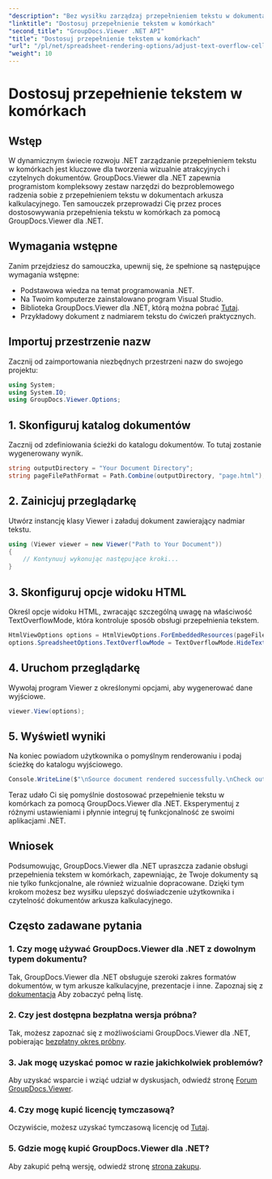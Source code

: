 ```yaml
---
"description": "Bez wysiłku zarządzaj przepełnieniem tekstu w dokumentach .NET dzięki GroupDocs.Viewer. Popraw czytelność i doświadczenie użytkownika. Pobierz bezpłatną wersję próbną już teraz."
"linktitle": "Dostosuj przepełnienie tekstem w komórkach"
"second_title": "GroupDocs.Viewer .NET API"
"title": "Dostosuj przepełnienie tekstem w komórkach"
"url": "/pl/net/spreadsheet-rendering-options/adjust-text-overflow-cells/"
"weight": 10
---
```


# Dostosuj przepełnienie tekstem w komórkach

## Wstęp
W dynamicznym świecie rozwoju .NET zarządzanie przepełnieniem tekstu w komórkach jest kluczowe dla tworzenia wizualnie atrakcyjnych i czytelnych dokumentów. GroupDocs.Viewer dla .NET zapewnia programistom kompleksowy zestaw narzędzi do bezproblemowego radzenia sobie z przepełnieniem tekstu w dokumentach arkusza kalkulacyjnego. Ten samouczek przeprowadzi Cię przez proces dostosowywania przepełnienia tekstu w komórkach za pomocą GroupDocs.Viewer dla .NET.
## Wymagania wstępne
Zanim przejdziesz do samouczka, upewnij się, że spełnione są następujące wymagania wstępne:
- Podstawowa wiedza na temat programowania .NET.
- Na Twoim komputerze zainstalowano program Visual Studio.
- Biblioteka GroupDocs.Viewer dla .NET, którą można pobrać [Tutaj](https://releases.groupdocs.com/viewer/net/).
- Przykładowy dokument z nadmiarem tekstu do ćwiczeń praktycznych.
## Importuj przestrzenie nazw
Zacznij od zaimportowania niezbędnych przestrzeni nazw do swojego projektu:
```csharp
using System;
using System.IO;
using GroupDocs.Viewer.Options;
```
## 1. Skonfiguruj katalog dokumentów
Zacznij od zdefiniowania ścieżki do katalogu dokumentów. To tutaj zostanie wygenerowany wynik.
```csharp
string outputDirectory = "Your Document Directory";
string pageFilePathFormat = Path.Combine(outputDirectory, "page.html");
```
## 2. Zainicjuj przeglądarkę
Utwórz instancję klasy Viewer i załaduj dokument zawierający nadmiar tekstu.
```csharp
using (Viewer viewer = new Viewer("Path to Your Document"))
{
    // Kontynuuj wykonując następujące kroki...
}
```
## 3. Skonfiguruj opcje widoku HTML
Określ opcje widoku HTML, zwracając szczególną uwagę na właściwość TextOverflowMode, która kontroluje sposób obsługi przepełnienia tekstem.
```csharp
HtmlViewOptions options = HtmlViewOptions.ForEmbeddedResources(pageFilePathFormat);
options.SpreadsheetOptions.TextOverflowMode = TextOverflowMode.HideText;
```
## 4. Uruchom przeglądarkę
Wywołaj program Viewer z określonymi opcjami, aby wygenerować dane wyjściowe.
```csharp
viewer.View(options);
```
## 5. Wyświetl wyniki
Na koniec powiadom użytkownika o pomyślnym renderowaniu i podaj ścieżkę do katalogu wyjściowego.
```csharp
Console.WriteLine($"\nSource document rendered successfully.\nCheck output in {outputDirectory}.");
```
Teraz udało Ci się pomyślnie dostosować przepełnienie tekstu w komórkach za pomocą GroupDocs.Viewer dla .NET. Eksperymentuj z różnymi ustawieniami i płynnie integruj tę funkcjonalność ze swoimi aplikacjami .NET.
## Wniosek
Podsumowując, GroupDocs.Viewer dla .NET upraszcza zadanie obsługi przepełnienia tekstem w komórkach, zapewniając, że Twoje dokumenty są nie tylko funkcjonalne, ale również wizualnie dopracowane. Dzięki tym krokom możesz bez wysiłku ulepszyć doświadczenie użytkownika i czytelność dokumentów arkusza kalkulacyjnego.
## Często zadawane pytania
### 1. Czy mogę używać GroupDocs.Viewer dla .NET z dowolnym typem dokumentu?
Tak, GroupDocs.Viewer dla .NET obsługuje szeroki zakres formatów dokumentów, w tym arkusze kalkulacyjne, prezentacje i inne. Zapoznaj się z [dokumentacja](https://tutorials.groupdocs.com/viewer/net/) Aby zobaczyć pełną listę.
### 2. Czy jest dostępna bezpłatna wersja próbna?
Tak, możesz zapoznać się z możliwościami GroupDocs.Viewer dla .NET, pobierając [bezpłatny okres próbny](https://releases.groupdocs.com/).
### 3. Jak mogę uzyskać pomoc w razie jakichkolwiek problemów?
Aby uzyskać wsparcie i wziąć udział w dyskusjach, odwiedź stronę [Forum GroupDocs.Viewer](https://forum.groupdocs.com/c/viewer/9).
### 4. Czy mogę kupić licencję tymczasową?
Oczywiście, możesz uzyskać tymczasową licencję od [Tutaj](https://purchase.groupdocs.com/temporary-license/).
### 5. Gdzie mogę kupić GroupDocs.Viewer dla .NET?
Aby zakupić pełną wersję, odwiedź stronę [strona zakupu](https://purchase.groupdocs.com/buy).